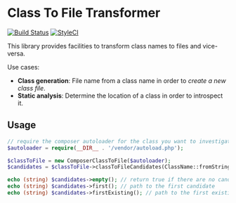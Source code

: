 Class To File Transformer
=========================

[![Build Status](https://travis-ci.org/dtl/composer-inflector.svg?branch=master)](https://travis-ci.org/dtl/composer-inflector)
[![StyleCI](https://styleci.io/repos/<repo-id>/shield)](https://styleci.io/repos/<repo-id>)

This library provides facilities to transform class names to files and
vice-versa.

Use cases:

- **Class generation**: File name from a class name in order to *create a new class file*.
- **Static analysis**: Determine the location of a class in order to
  introspect it.

Usage
-----

```php
// require the composer autoloader for the class you want to investigate
$autoloader = require(__DIR__ . '/vendor/autoload.php');

$classToFile = new ComposerClassToFile($autoloader);
$candidates = $classToFile->classToFileCandidates(ClassName::fromString('Foobar\\Barfoo\\MyClass');

echo (string) $candidates->empty(); // return true if there are no candidates
echo (string) $candidates->first(); // path to the first candidate
echo (string) $candidates->firstExisting(); // path to the first existing file path


